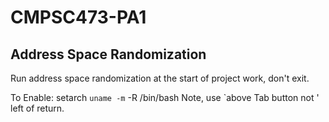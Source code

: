 # CMPSC473-PA1

## Address Space Randomization
Run address space randomization at the start of project work, don't exit.

To Enable: setarch `uname -m` -R /bin/bash
Note, use `above Tab button not ' left of return.
